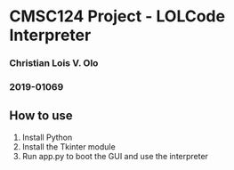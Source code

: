 # CMSC124 Project - LOLCode Interpreter
### Christian Lois V. Olo
### 2019-01069

## How to use
1. Install Python
2. Install the Tkinter module
3. Run app.py to boot the GUI and use the interpreter